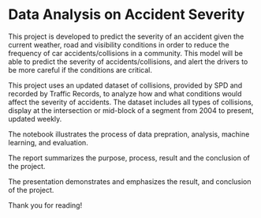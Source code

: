 # Data Analysis on Accident Severity

This project is developed to predict the severity of an accident given the current weather, road and visibility conditions in order to reduce the frequency of car accidents/collisions in a community. This model will be able to predict the severity of accidents/collisions, and alert the drivers to be more careful if the conditions are critical.

This project uses an updated dataset of collisions, provided by SPD and recorded by Traffic Records, to analyze how and what conditions would affect the severity of accidents. The dataset includes all types of collisions, display at the intersection or mid-block of a segment from 2004 to present, updated weekly. 

The notebook illustrates the process of data prepration, analysis, machine learning, and evaluation.

The report summarizes the purpose, process, result and the conclusion of the project.

The presentation demonstrates and emphasizes the result, and conclusion of the project.

Thank you for reading!
